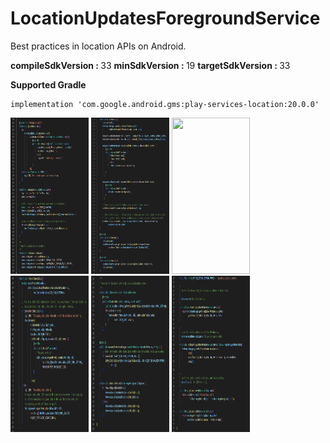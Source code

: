 # LocationUpdatesForegroundService
Best practices in location APIs on Android.

<b>compileSdkVersion : </b> 33
<b>minSdkVersion : </b> 19
<b>targetSdkVersion : </b> 33

<b>Supported Gradle</b>

    implementation 'com.google.android.gms:play-services-location:20.0.0'


<!-- # ![Screenshot_20220224_151617](https://user-images.githubusercontent.com/17252967/155500447-c7a404fc-048a-42e0-a334-ee647d1fd8c6.png) -->
<div>
    <img src="https://raw.githubusercontent.com/chiragjasani/LocationUpdatesForegroundService/main/images/0.PNG"  height="250" width="125" />
    <img src="https://raw.githubusercontent.com/chiragjasani/LocationUpdatesForegroundService/main/images/1.PNG" height="250" width="125" />
    <img src="https://raw.githubusercontent.com/chiragjasani/LocationUpdatesForegroundService/main/images/2.PNG" height="250" width="125" />
    <img src="https://raw.githubusercontent.com/chiragjasani/LocationUpdatesForegroundService/main/images/3.PNG" height="250" width="125" />
    <img src="https://raw.githubusercontent.com/chiragjasani/LocationUpdatesForegroundService/main/images/4.PNG" height="250" width="125" />
    <img src="https://raw.githubusercontent.com/chiragjasani/LocationUpdatesForegroundService/main/images/5.PNG" height="250" width="125" />
</div>

